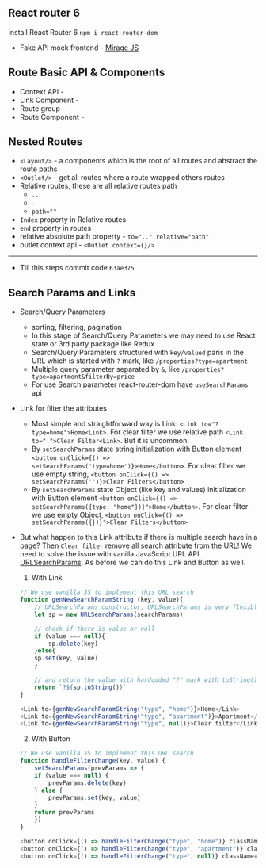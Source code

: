 ## React router 6 

Install React Router 6 `npm i react-router-dom`

* Fake API mock frontend - [Mirage JS](https://miragejs.com/tutorial/intro/)

## Route Basic API & Components

* Context API - <BrowserRouter></BrowserRouter>
* Link Component - <Link></Link>
* Route group - <Routes></Routes>
* Route Component - <Route></Route>

## Nested Routes

* `<Layout/>` - a components which is the root of all routes and abstract the route paths
* `<Outlet/>` - get all routes where a route wrapped others routes  
* Relative routes, these are all relative routes path
    - `..`
    - `.`
    - `path=""` 
* `Index` property in Relative routes
* `end` property in routes
* relative absolute path property - `to=".." relative="path"`
* outlet context api - `<Outlet context={}/>`
---
* Till this steps commit code `63ae375`

## Search Params and Links

* Search/Query Parameters
    - sorting, filtering, pagination
    - In this stage of Search/Query Parameters we may need to use React state or 3rd party package like Redux
    - Search/Query Parameters structured with `key/valued` paris in the URL which is started with `?` mark, like `/properties?type=apartment`
    - Multiple query parameter separated by `&`, like `/properties?type=apartment&filterBy=price` 
    - For use Search parameter react-router-dom have `useSearchParams` api

* Link for filter the attributes
    - Most simple and straightforward way is Link: `<Link to="?type=home">Home<Link>`. For clear filter we use relative path `<Link to=".">Clear Filter<Link>`. But it is uncommon. 
    - By `setSearchParams` state string initialization with Button element `<button onClick={() => setSearchParams('type=home')}>Home</button>`. For clear filter we use empty string, `<button onClick={() => setSearchParams('')}>Clear Filters</button>`
    - By `setSearchParams` state Object (like key and values) initialization with Button element `<button onClick={() => setSearchParams({type: "home"})}">Home</button>`. For clear filter we use empty Object, `<button onClick={() => setSearchParams({})}">Clear Filters</button> `

* But what happen to this Link attribute if there is multiple search have in a page? Then `Clear filter` remove all search attribute from the URL! We need to solve the issue with vanilla JavaScript URL API [URLSearchParams](https://developer.mozilla.org/en-US/docs/Web/API/URLSearchParams). As before we can do this Link and Button as well. 

    1. With Link
    ```js
    // We use vanilla JS to implement this URL search 
    function genNewSearchParamString (key, value){
        // URLSearchParams constructor, URLSearchParams is very flexible, that's why we can take a URLSearchParams into new a URLSearchParams. 
        let sp = new URLSearchParams(searchParams)

        // check if there is value or null
        if (value === null){
            sp.delete(key)
        }else{
        sp.set(key, value) 
        }

        // and return the value with hardcoded "?" mark with toString() method
        return `?${sp.toString()}`
    }

    <Link to={genNewSearchParamString("type", "home")}>Home</Link>
    <Link to={genNewSearchParamString("type", "apartment")}>Apartment</Link>
    <Link to={genNewSearchParamString("type", null)}>Clear filter</Link>
    ```


    2. With Button
    ```js
    // We use vanilla JS to implement this URL search 
    function handleFilterChange(key, value) {
        setSearchParams(prevParams => {
        if (value === null) {
            prevParams.delete(key)
        } else {
            prevParams.set(key, value)
        }
        return prevParams
        })
    }

    <button onClick={() => handleFilterChange("type", "home")} className="filter-item">Home</button>
    <button onClick={() => handleFilterChange("type", "apartment")} className="filter-item">Apartment</button>
    <button onClick={() => handleFilterChange("type", null)} className="filter-item-clear">Clear filter</button>
    ```

